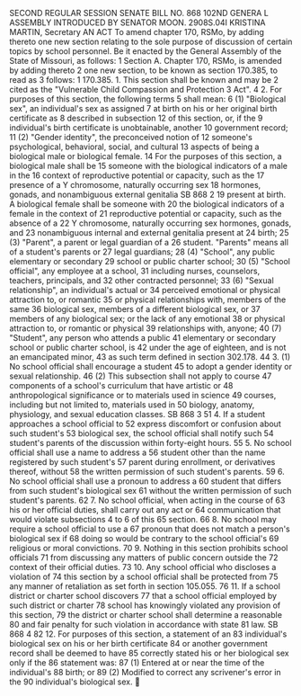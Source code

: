 SECOND REGULAR SESSION
SENATE BILL NO. 868
102ND GENERA L ASSEMBLY
INTRODUCED BY SENATOR MOON.
2908S.04I KRISTINA MARTIN, Secretary
AN ACT
To amend chapter 170, RSMo, by adding thereto one new section relating to the sole purpose of
discussion of certain topics by school personnel.
Be it enacted by the General Assembly of the State of Missouri, as follows:
1 Section A. Chapter 170, RSMo, is amended by adding thereto
2 one new section, to be known as section 170.385, to read as
3 follows:
1 170.385. 1. This section shall be known and may be
2 cited as the "Vulnerable Child Compassion and Protection
3 Act".
4 2. For purposes of this section, the following terms
5 shall mean:
6 (1) "Biological sex", an individual's sex as assigned
7 at birth on his or her original birth certificate as
8 described in subsection 12 of this section, or, if the
9 individual's birth certificate is unobtainable, another
10 government record;
11 (2) "Gender identity", the preconceived notion of
12 someone's psychological, behavioral, social, and cultural
13 aspects of being a biological male or biological female.
14 For the purposes of this section, a biological male shall be
15 someone with the biological indicators of a male in the
16 context of reproductive potential or capacity, such as the
17 presence of a Y chromosome, naturally occurring sex
18 hormones, gonads, and nonambiguous external genitalia
SB 868 2
19 present at birth. A biological female shall be someone with
20 the biological indicators of a female in the context of
21 reproductive potential or capacity, such as the absence of a
22 Y chromosome, naturally occurring sex hormones, gonads, and
23 nonambiguous internal and external genitalia present at
24 birth;
25 (3) "Parent", a parent or legal guardian of a
26 student. "Parents" means all of a student's parents or
27 legal guardians;
28 (4) "School", any public elementary or secondary
29 school or public charter school;
30 (5) "School official", any employee at a school,
31 including nurses, counselors, teachers, principals, and
32 other contracted personnel;
33 (6) "Sexual relationship", an individual's actual or
34 perceived emotional or physical attraction to, or romantic
35 or physical relationships with, members of the same
36 biological sex, members of a different biological sex, or
37 members of any biological sex; or the lack of any emotional
38 or physical attraction to, or romantic or physical
39 relationships with, anyone;
40 (7) "Student", any person who attends a public
41 elementary or secondary school or public charter school, is
42 under the age of eighteen, and is not an emancipated minor,
43 as such term defined in section 302.178.
44 3. (1) No school official shall encourage a student
45 to adopt a gender identity or sexual relationship.
46 (2) This subsection shall not apply to course
47 components of a school's curriculum that have artistic or
48 anthropological significance or to materials used in science
49 courses, including but not limited to, materials used in
50 biology, anatomy, physiology, and sexual education classes.
SB 868 3
51 4. If a student approaches a school official to
52 express discomfort or confusion about such student's
53 biological sex, the school official shall notify such
54 student's parents of the discussion within forty-eight hours.
55 5. No school official shall use a name to address a
56 student other than the name registered by such student's
57 parent during enrollment, or derivatives thereof, without
58 the written permission of such student's parents.
59 6. No school official shall use a pronoun to address a
60 student that differs from such student's biological sex
61 without the written permission of such student's parents.
62 7. No school official, when acting in the course of
63 his or her official duties, shall carry out any act or
64 communication that would violate subsections 4 to 6 of this
65 section.
66 8. No school may require a school official to use a
67 pronoun that does not match a person's biological sex if
68 doing so would be contrary to the school official's
69 religious or moral convictions.
70 9. Nothing in this section prohibits school officials
71 from discussing any matters of public concern outside the
72 context of their official duties.
73 10. Any school official who discloses a violation of
74 this section by a school official shall be protected from
75 any manner of retaliation as set forth in section 105.055.
76 11. If a school district or charter school discovers
77 that a school official employed by such district or charter
78 school has knowingly violated any provision of this section,
79 the district or charter school shall determine a reasonable
80 and fair penalty for such violation in accordance with state
81 law.
SB 868 4
82 12. For purposes of this section, a statement of an
83 individual's biological sex on his or her birth certificate
84 or another government record shall be deemed to have
85 correctly stated his or her biological sex only if the
86 statement was:
87 (1) Entered at or near the time of the individual's
88 birth; or
89 (2) Modified to correct any scrivener's error in the
90 individual's biological sex.
